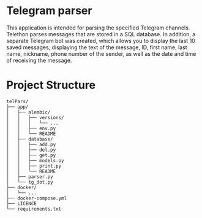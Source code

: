 # Telegram parser

This application is intended for parsing the specified Telegram channels. Telethon parses messages that are stored in a SQL database. In addition, a separate Telegram bot was created, which allows you to display the last 10 saved messages, displaying the text of the message, ID, first name, last name, nickname, phone number of the sender, as well as the date and time of receiving the message.

# Project Structure

```
telPars/
├── app/
│   ├── alembic/
│   │   ├── versions/
│   │   │   └── ...
│   │   ├── env.py
│   │   └── README
│   ├── database/
│   │   ├── add.py
│   │   ├── del.py
│   │   ├── get.py
│   │   ├── models.py
│   │   ├── print.py
│   │   └── README
│   ├── parser.py
│   └── tg_dot.py
├── docker/
│   └── ...
├── docker-compose.yml
├── LICENCE
└── requirements.txt
```